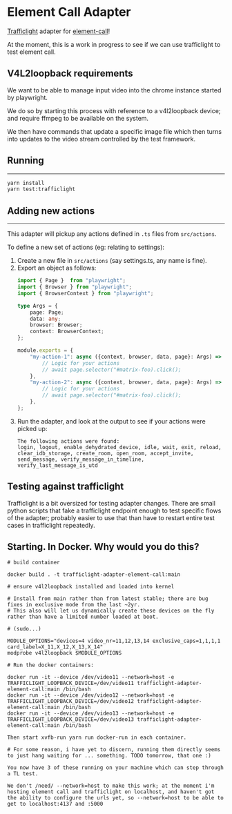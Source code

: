 # Element Call Adapter
[Trafficlight](https://github.com/matrix-org/trafficlight) adapter for [element-call](https://github.com/vector-im/element-call)!

At the moment, this is a work in progress to see if we can use trafficlight to test element call.

## V4L2loopback requirements

We want to be able to manage input video into the chrome instance started by playwright.

We do so by starting this process with reference to a v4l2loopback device; and require ffmpeg to be available on the system.

We then have commands that update a specific image file which then turns into updates to the video stream controlled by the test framework.

## Running
---
```bash
yarn install
yarn test:trafficlight
```

## Adding new actions
---
This adapter will pickup any actions defined in `.ts` files from `src/actions`.

To define a new set of actions (eg: relating to settings):
1. Create a new file in `src/actions` (say settings.ts, any name is fine).
2. Export an object as follows:
    ```ts
    import { Page }  from "playwright";
    import { Browser } from "playwright";
    import { BrowserContext } from "playwright";

    type Args = {
        page: Page;
        data: any;
        browser: Browser;
        context: BrowserContext;
    };

    module.exports = {
        "my-action-1": async ({context, browser, data, page}: Args) => {
            // Logic for your actions
            // await page.selector("#matrix-foo).click();
        },
        "my-action-2": async ({context, browser, data, page}: Args) => {
            // Logic for your actions
            // await page.selector("#matrix-foo).click();
        },
    };
    ```
3. Run the adapter, and look at the output to see if your actions were picked up:
    ```
    The following actions were found:
    login, logout, enable_dehydrated_device, idle, wait, exit, reload, clear_idb_storage, create_room, open_room, accept_invite, send_message, verify_message_in_timeline, verify_last_message_is_utd
    ```
## Testing against trafficlight

Trafficlight is a bit oversized for testing adapter changes. There are small python scripts that fake a trafficlight endpoint enough to test specific flows of the adapter; probably easier to use that than have to restart entire test cases in trafficlight repeatedly.


## Starting. In Docker. Why would you do this?


```
# build container

docker build . -t trafficlight-adapter-element-call:main

# ensure v4l2loopback installed and loaded into kernel

# Install from main rather than from latest stable; there are bug fixes in exclusive mode from the last ~2yr.
# This also will let us dynamically create these devices on the fly rather than have a limited number loaded at boot.

# (sudo...)

MODULE_OPTIONS="devices=4 video_nr=11,12,13,14 exclusive_caps=1,1,1,1 card_label=X_11,X_12,X_13,X_14"
modprobe v4l2loopback $MODULE_OPTIONS

# Run the docker containers:

docker run -it --device /dev/video11 --network=host -e TRAFFICLIGHT_LOOPBACK_DEVICE=/dev/video11 trafficlight-adapter-element-call:main /bin/bash
docker run -it --device /dev/video12 --network=host -e TRAFFICLIGHT_LOOPBACK_DEVICE=/dev/video12 trafficlight-adapter-element-call:main /bin/bash
docker run -it --device /dev/video13 --network=host -e TRAFFICLIGHT_LOOPBACK_DEVICE=/dev/video13 trafficlight-adapter-element-call:main /bin/bash

Then start xvfb-run yarn run docker-run in each container.

# For some reason, i have yet to discern, running them directly seems to just hang waiting for ... something. TODO tomorrow, that one :)

You now have 3 of these running on your machine which can step through a TL test.

We don't /need/ --network=host to make this work; at the moment i'm hosting element call and trafficlight on localhost, and haven't got the ability to configure the urls yet, so --network=host to be able to get to localhost:4137 and :5000

```
